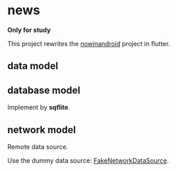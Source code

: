 # news
**Only for study**

This project rewrites the [nowinandroid](https://github.com/android/nowinandroid) project in flutter.

## data model

## database model
Implement by **sqflite**.

## network model
Remote data source.

Use the dummy data source:  [FakeNetworkDataSource](lib/core/network/fake/fake_network_data_source.dart).
